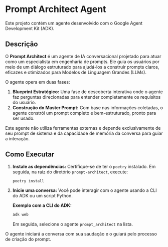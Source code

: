# Prompt Architect Agent

Este projeto contém um agente desenvolvido com o Google Agent Development Kit (ADK).

## Descrição

O **Prompt Architect** é um agente de IA conversacional projetado para atuar como um especialista em engenharia de prompts. Ele guia os usuários por meio de um diálogo estruturado para ajudá-los a construir prompts claros, eficazes e otimizados para Modelos de Linguagem Grandes (LLMs).

O agente opera em duas fases:
1.  **Blueprint Estratégico:** Uma fase de descoberta interativa onde o agente faz perguntas direcionadas para entender completamente os requisitos do usuário.
2.  **Construção do Master Prompt:** Com base nas informações coletadas, o agente constrói um prompt completo e bem-estruturado, pronto para ser usado.

Este agente não utiliza ferramentas externas e depende exclusivamente de seu prompt de sistema e da capacidade de memória da conversa para guiar a interação.

## Como Executar

1.  **Instale as dependências:**
    Certifique-se de ter o `poetry` instalado. Em seguida, na raiz do diretório `prompt-architect`, execute:
    ```bash
    poetry install
    ```

2.  **Inicie uma conversa:**
    Você pode interagir com o agente usando a CLI do ADK ou um script Python.

    **Exemplo com a CLI do ADK:**
    ```bash
    adk web
    ```
    Em seguida, selecione o agente `prompt_architect` na lista.

O agente iniciará a conversa com sua saudação e o guiará pelo processo de criação do prompt.
